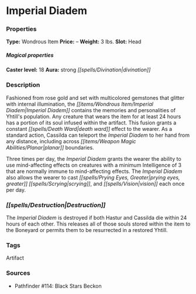 ﻿---
Title: "Imperial Diadem"
Type: "Wondrous Item"
Price: "–"
Weight: "3 lbs."
Slot: "Head"
Caster level: "18"
Aura: "strong divination"
Description: |
  "Fashioned from rose gold and set with multicolored gemstones that glitter with internal illumination, the _Imperial Diadem_ contains the memories and personalities of Yhtill's population. Any creature that wears the item for at least 24 hours has a portion of its soul infused within the artifact. This fusion grants a constant _death ward_ effect to the wearer. As a standard action, Cassilda can teleport the _Imperial Diadem_ to her hand from any distance, including across planar boundaries.
  Three times per day, the _Imperial Diadem_ grants the wearer the ability to use mind-affecting effects on creatures with a minimum Intelligence of 3 that are normally immune to mind-affecting effects. The _Imperial Diadem_ also allows the wearer to cast _prying eyes_, _greater scrying_, and _vision_ each once per day."
Destruction: |
  "The _Imperial Diadem_ is destroyed if both Hastur and Cassilda die within 24 hours of each other. This releases all of those souls stored within the item to the Boneyard or permits them to be resurrected in a restored Yhtill."
Sources: "['Pathfinder #114: Black Stars Beckon']"
---

# Imperial Diadem

### Properties

**Type:** Wondrous Item **Price:** – **Weight:** 3 lbs. **Slot:** Head

##### Magical properties

**Caster level:** 18 **Aura:** strong _[[spells/Divination|divination]]_

### Description

Fashioned from rose gold and set with multicolored gemstones that glitter with internal illumination, the _[[items/Wondrous Item/Imperial Diadem|Imperial Diadem]]_ contains the memories and personalities of Yhtill's population. Any creature that wears the item for at least 24 hours has a portion of its soul infused within the artifact. This fusion grants a constant _[[spells/Death Ward|death ward]]_ effect to the wearer. As a standard action, Cassilda can teleport the _Imperial Diadem_ to her hand from any distance, including across _[[items/Weapon Magic Abilities/Planar|planar]]_ boundaries.

Three times per day, the _Imperial Diadem_ grants the wearer the ability to use mind-affecting effects on creatures with a minimum Intelligence of 3 that are normally immune to mind-affecting effects. The _Imperial Diadem_ also allows the wearer to cast _[[spells/Prying Eyes, Greater|prying eyes, greater]]_ _[[spells/Scrying|scrying]]_, and _[[spells/Vision|vision]]_ each once per day.

### _[[spells/Destruction|Destruction]]_

The _Imperial Diadem_ is destroyed if both Hastur and Cassilda die within 24 hours of each other. This releases all of those souls stored within the item to the Boneyard or permits them to be resurrected in a restored Yhtill.

### Tags

Artifact

### Sources

* Pathfinder #114: Black Stars Beckon
